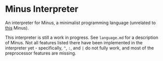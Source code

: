 # Minus Interpreter
An interpreter for Minus, a minimalist programming language (unrelated to [this](http://www.golfscript.com/minus/) Minus).

This interpreter is still a work in progress. See `language.md` for a description of Minus. Not all features listed there have been implemented in the interpreter yet - specifically, `^`, `:`, and `|` do not fully work, and most of the preprocessor features are missing.
